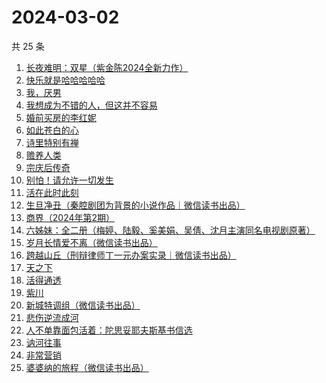 # 2024-03-02

共 25 条

<!-- BEGIN WEREAD -->
<!-- 最后更新时间 2024-03-02 08:27:41 +0800 -->
1. [长夜难明：双星（紫金陈2024全新力作）](https://weread.qq.com/web/bookDetail/b5632fe0813ab88a5g014348)
1. [快乐就是哈哈哈哈哈](https://weread.qq.com/web/bookDetail/0c632db0813ab708ag0170b2)
1. [我，厌男](https://weread.qq.com/web/bookDetail/7f6326d0813ab88afg0193bb)
1. [我想成为不错的人，但这并不容易](https://weread.qq.com/web/bookDetail/45f32de0813ab898cg01475d)
1. [婚前买房的李红妮](https://weread.qq.com/web/bookDetail/a56323f0813ab8752g01251c)
1. [如此苍白的心](https://weread.qq.com/web/bookDetail/8a9323f0813ab79bcg0116ff)
1. [诗里特别有禅](https://weread.qq.com/web/bookDetail/ef432df0534c9bef4915ebb)
1. [赡养人类](https://weread.qq.com/web/bookDetail/a783203071eb6320a789765)
1. [宗庆后传奇](https://weread.qq.com/web/bookDetail/60f326c071bf486560f0928)
1. [别怕！请允许一切发生](https://weread.qq.com/web/bookDetail/0ad320b0813ab8648g010adc)
1. [活在此时此刻](https://weread.qq.com/web/bookDetail/e283207071728722e28cb43)
1. [生旦净丑（秦腔剧团为背景的小说作品｜微信读书出品）](https://weread.qq.com/web/bookDetail/f29326c0813ab88a0g016be6)
1. [商界（2024年第2期）](https://weread.qq.com/web/bookDetail/82832a70813ab8974g0137cc)
1. [六姊妹：全二册（梅婷、陆毅、奚美娟、吴倩、沈月主演同名电视剧原著）](https://weread.qq.com/web/bookDetail/51432e4071a73c495147467)
1. [岁月长情爱不离（微信读书出品）](https://weread.qq.com/web/bookDetail/b8632b20813ab888eg016d04)
1. [跨越山丘（刑辩律师丁一元办案实录｜微信读书出品）](https://weread.qq.com/web/bookDetail/64b32790813ab889eg0113e0)
1. [天之下](https://weread.qq.com/web/bookDetail/4de326a0721770aa4de95f4)
1. [活得通透](https://weread.qq.com/web/bookDetail/0b732cd072a6749e0b7921f)
1. [紫川](https://weread.qq.com/web/bookDetail/826325d05810ef82650f829)
1. [新城特调组（微信读书出品）](https://weread.qq.com/web/bookDetail/7f132890813ab8892g013aed)
1. [悲伤逆流成河](https://weread.qq.com/web/bookDetail/37f32490813ab6c60g01801e)
1. [人不单靠面包活着：陀思妥耶夫斯基书信选](https://weread.qq.com/web/bookDetail/c783298071e55ad0c78cb3e)
1. [讷河往事](https://weread.qq.com/web/bookDetail/45132e80813ab6a95g016c37)
1. [非常营销](https://weread.qq.com/web/bookDetail/dac321c052c3abdaca1c6fa)
1. [婆婆纳的旅程（微信读书出品）](https://weread.qq.com/web/bookDetail/1a632730813ab8892g016da4)
<!-- END WEREAD -->